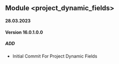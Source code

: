 ## Module <project_dynamic_fields>

#### 28.03.2023
#### Version 16.0.1.0.0
##### ADD

- Initial Commit For Project Dynamic Fields